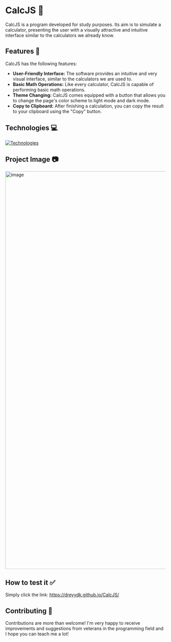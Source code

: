# CalcJS 🧮

CalcJS is a program developed for study purposes. Its aim is to simulate a calculator, presenting the user with a visually attractive and intuitive interface similar to the calculators we already know.

## Features 📄

CalcJS has the following features:
- **User-Friendly Interface:** The software provides an intuitive and very visual interface, similar to the calculators we are used to.
- **Basic Math Operations:** Like every calculator, CalcJS is capable of performing basic math operations.
- **Theme Changing:** CalcJS comes equipped with a button that allows you to change the page's color scheme to light mode and dark mode.
- **Copy to Clipboard:** After finishing a calculation, you can copy the result to your clipboard using the "Copy" button.

## Technologies 💻

[![Technologies](https://skillicons.dev/icons?i=html,css,js)](https://skillicons.dev)

## Project Image 📷

<img width="1250" alt="image" src="https://github.com/dreyydk/CalcJS/assets/169372866/633a823a-a270-4599-a2c0-c55a6acd101d">

## How to test it ✅

Simply click the link: https://dreyydk.github.io/CalcJS/

## Contributing 🤝

Contributions are more than welcome! I'm very happy to receive improvements and suggestions from veterans in the programming field and I hope you can teach me a lot!
